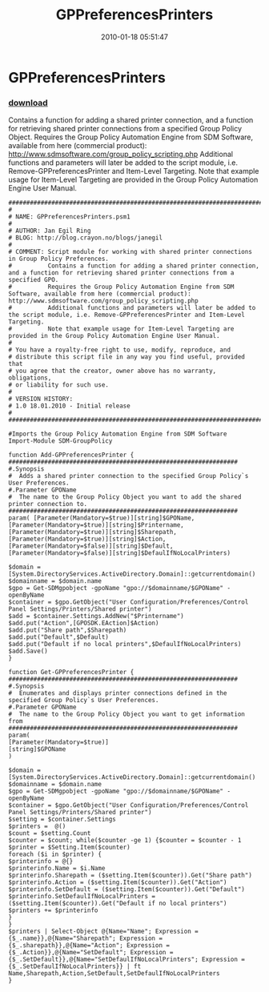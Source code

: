 ﻿---
pid:            1589
poster:         Jan Egil Ring
title:          GPPreferencesPrinters
date:           2010-01-18 05:51:47
format:         posh
parent:         0
parent:         0

---

# GPPreferencesPrinters

### [download](1589.ps1)

Contains a function for adding a shared printer connection, and a function for retrieving shared printer connections from a specified Group Policy Object.
Requires the Group Policy Automation Engine from SDM Software, available from here (commercial product): http://www.sdmsoftware.com/group_policy_scripting.php
Additional functions and parameters will later be added to the script module, i.e. Remove-GPPreferencesPrinter and Item-Level Targeting.
Note that example usage for Item-Level Targeting are provided in the Group Policy Automation Engine User Manual.

```posh
###########################################################################"
#
# NAME: GPPreferencesPrinters.psm1
#
# AUTHOR: Jan Egil Ring
# BLOG: http://blog.crayon.no/blogs/janegil
#
# COMMENT: Script module for working with shared printer connections in Group Policy Preferences.
#          Contains a function for adding a shared printer connection, and a function for retrieving shared printer connections from a specified GPO.
#          Requires the Group Policy Automation Engine from SDM Software, available from here (commercial product): http://www.sdmsoftware.com/group_policy_scripting.php
#          Additional functions and parameters will later be added to the script module, i.e. Remove-GPPreferencesPrinter and Item-Level Targeting.
#          Note that example usage for Item-Level Targeting are provided in the Group Policy Automation Engine User Manual.
#
# You have a royalty-free right to use, modify, reproduce, and
# distribute this script file in any way you find useful, provided that
# you agree that the creator, owner above has no warranty, obligations,
# or liability for such use.
#
# VERSION HISTORY:
# 1.0 18.01.2010 - Initial release
#
###########################################################################"

#Imports the Group Policy Automation Engine from SDM Software
Import-Module SDM-GroupPolicy

function Add-GPPreferencesPrinter {
################################################################
#.Synopsis
#  Adds a shared printer connection to the specified Group Policy`s User Preferences.
#.Parameter GPOName
#  The name to the Group Policy Object you want to add the shared printer connection to.
################################################################
param( [Parameter(Mandatory=$true)][string]$GPOName,[Parameter(Mandatory=$true)][string]$Printername,[Parameter(Mandatory=$true)][string]$Sharepath,[Parameter(Mandatory=$true)][string]$Action,[Parameter(Mandatory=$false)][string]$Default,[Parameter(Mandatory=$false)][string]$DefaulIfNoLocalPrinters)

$domain = [System.DirectoryServices.ActiveDirectory.Domain]::getcurrentdomain() 
$domainname = $domain.name
$gpo = Get-SDMgpobject -gpoName "gpo://$domainname/$GPOName" -openByName
$container = $gpo.GetObject("User Configuration/Preferences/Control Panel Settings/Printers/Shared printer")
$add = $container.Settings.AddNew("$Printername")
$add.put("Action",[GPOSDK.EAction]$Action)
$add.put("Share path",$Sharepath)
$add.put("Default",$Default)
$add.put("Default if no local printers",$DefaulIfNoLocalPrinters)
$add.Save()
}

function Get-GPPreferencesPrinter {
################################################################
#.Synopsis
#  Enumerates and displays printer connections defined in the specified Group Policy`s User Preferences.
#.Parameter GPOName
#  The name to the Group Policy Object you want to get information from
################################################################
param(
[Parameter(Mandatory=$true)]
[string]$GPOName
)

$domain = [System.DirectoryServices.ActiveDirectory.Domain]::getcurrentdomain() 
$domainname = $domain.name
$gpo = Get-SDMgpobject -gpoName "gpo://$domainname/$GPOName" -openByName
$container = $gpo.GetObject("User Configuration/Preferences/Control Panel Settings/Printers/Shared printer")
$setting = $container.Settings
$printers =  @()
$count = $setting.Count
$counter = $count; while($counter -ge 1) {$counter = $counter - 1 
$printer = $Setting.Item($counter)
foreach ($i in $printer) {
$printerinfo = @{}
$printerinfo.Name = $i.Name
$printerinfo.Sharepath = ($setting.Item($counter)).Get("Share path")
$printerinfo.Action = ($setting.Item($counter)).Get("Action")
$printerinfo.SetDefault = ($setting.Item($counter)).Get("Default")
$printerinfo.SetDefaulIfNoLocalPrinters = ($setting.Item($counter)).Get("Default if no local printers")
$printers += $printerinfo
}
}
$printers | Select-Object @{Name="Name"; Expression = {$_.name}},@{Name="Sharepath"; Expression = {$_.sharepath}},@{Name="Action"; Expression = {$_.Action}},@{Name="SetDefault"; Expression = {$_.SetDefault}},@{Name="SetDefaulIfNoLocalPrinters"; Expression = {$_.SetDefaulIfNoLocalPrinters}} | ft Name,Sharepath,Action,SetDefault,SetDefaulIfNoLocalPrinters
}
```
